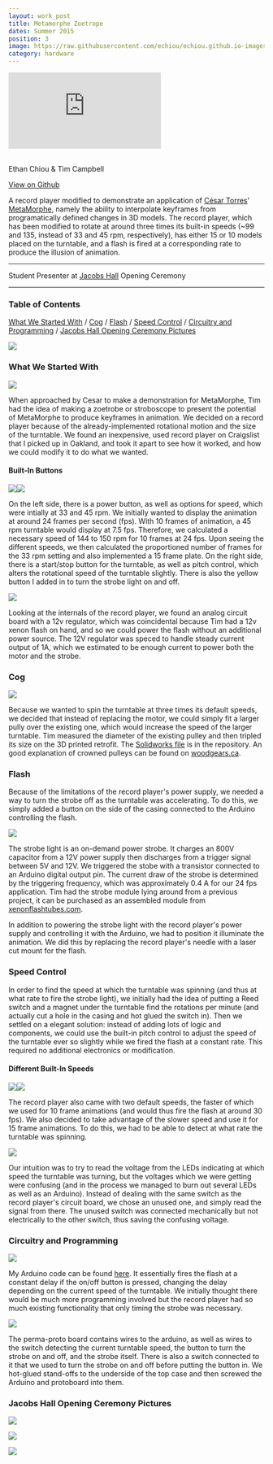 ```yaml
---
layout: work_post
title: Metamorphe Zoetrope
dates: Summer 2015
position: 3
image: https://raw.githubusercontent.com/echiou/echiou.github.io-images/master/Work/Metamorphe-Zoetrope/Metamorphe-Zoetrope-1.jpg
category: hardware
---
```

<div class="embed-video">
  <iframe src="https://www.youtube.com/embed/nmKtfB-Ih18?rel=0&amp;controls=0&amp;autoplay=1&amp;showinfo=0" frameborder="0" allowfullscreen></iframe>
</div>
<br>

Ethan Chiou & Tim Campbell

<a href="https://github.com/echiou/metamorphe-zoetrope">View on Github <span class="fa fa-long-arrow-right"></span></a>

A record player modified to demonstrate an application of [César Torres](http://cearto.com)' [MetaMorphe](http://metamorphe.cearto.com/), namely the ability to interpolate keyframes from programatically defined changes in 3D models. The record player, which has been modified to rotate at around three times its built-in speeds (~99 and 135, instead of 33 and 45 rpm, respectively), has either 15 or 10   models placed on the turntable, and a flash is fired at a corresponding rate to produce the illusion of animation.

---

Student Presenter at [Jacobs Hall](http://jacobsinstitute.berkeley.edu/) Opening Ceremony

---

### Table of Contents

[What We Started With](#what-we-started-with)
/
[Cog](#cog)
/
[Flash](#flash)
/
[Speed Control](#speed-control)
/
[Circuitry and Programming](#circuitry-and-programming)
/
[Jacobs Hall Opening Ceremony Pictures](#jacobs-hall-opening-ceremony-pictures)

![][metamorphe-zoetrope-1]

### What We Started With

![][metamorphe-zoetrope-11]

When approached by Cesar to make a demonstration for MetaMorphe, Tim had the idea of making a zoetrobe or stroboscope to present the potential of MetaMorphe to produce keyframes in animation. We decided on a record player because of the already-implemented rotational motion and the size of the turntable. We found an inexpensive, used record player on Craigslist that I picked up in Oakland, and took it apart to see how it worked, and how we could modify it to do what we wanted.

#### Built-In Buttons

<div class="double-photo">
  <img class="double-left" src="https://raw.githubusercontent.com/echiou/echiou.github.io-images/master/Work/Metamorphe-Zoetrope/Metamorphe-Zoetrope-3.jpg"><img class="double-right" src="https://raw.githubusercontent.com/echiou/echiou.github.io-images/master/Work/Metamorphe-Zoetrope/Metamorphe-Zoetrope-4.jpg">
</div>

On the left side, there is a power button, as well as options for speed, which were intially at 33 and 45 rpm. We initially wanted to display the animation at around 24 frames per second (fps). With 10 frames of animation, a 45 rpm turntable would display at 7.5 fps. Therefore, we calculated a necessary speed of 144 to 150 rpm for 10 frames at 24 fps. Upon seeing the different speeds, we then calculated the proportioned number of frames for the 33 rpm setting and also implemented a 15 frame plate. On the right side, there is a start/stop button for the turntable, as well as pitch control, which alters the rotational speed of the turntable slightly. There is also the yellow button I added in to turn the strobe light on and off.

![][metamorphe-zoetrope-6]

Looking at the internals of the record player, we found an analog circuit board with a 12v regulator, which was coincidental because Tim had a 12v xenon flash on hand, and so we could power the flash without an additional power source. The 12V regulator was speced to handle steady current output of 1A, which we estimated to be enough current to power both the motor and the strobe.

### Cog

![][metamorphe-zoetrope-5]

Because we wanted to spin the turntable at three times its default speeds, we decided that instead of replacing the motor, we could simply fit a larger pully over the existing one, which would increase the speed of the larger turntable. Tim measured the diameter of the existing pulley and then tripled its size on the 3D printed retrofit. The [Solidworks file](https://github.com/echiou/metamorphe-zoetrope/blob/master/stroboscope-cog-rev1.SLDPRT) is in the repository. An good explanation of crowned pulleys can be found on [woodgears.ca](http://woodgears.ca).

### Flash

Because of the limitations of the record player's power supply, we needed a way to turn the strobe off as the turntable was accelerating. To do this, we simply added a button on the side of the casing connected to the Arduino controlling the flash.

![][metamorphe-zoetrope-2]

The strobe light is an on-demand power strobe. It charges an 800V capacitor from a 12V power supply then discharges from a trigger signal between 5V and 12V. We triggered the stobe with a transistor connected to an Arduino digital output pin. The current draw of the strobe is determined by the triggering frequency, which was approximately 0.4 A for our 24 fps application. Tim had the strobe module lying around from a previous project, it can be purchased as an assembled module from [xenonflashtubes.com](http://xenonflashtubes.com).

In addition to powering the strobe light with the record player's power supply and controlling it with the Arduino, we had to position it illuminate the animation. We did this by replacing the record player's needle with a laser cut mount for the flash.

### Speed Control

In order to find the speed at which the turntable was spinning (and thus at what rate to fire the strobe light), we initially had the idea of putting a Reed switch and a magnet under the turntable find the rotations per minute (and actually cut a hole in the casing and hot glued the switch in). Then we settled on a elegant solution: instead of adding lots of logic and components, we could use the built-in pitch control to adjust the speed of the turntable ever so slightly while we fired the flash at a constant rate. This required no additional electronics or modification.

#### Different Built-In Speeds

<div class="double-photo">
  <img class="double-left" src="https://raw.githubusercontent.com/echiou/echiou.github.io-images/master/Work/Metamorphe-Zoetrope/Metamorphe-Zoetrope-12.jpg"><img class="double-right" src="https://raw.githubusercontent.com/echiou/echiou.github.io-images/master/Work/Metamorphe-Zoetrope/Metamorphe-Zoetrope-13.jpg">
</div>

The record player also came with two default speeds, the faster of which we used for 10 frame animations (and would thus fire the flash at around 30 fps). We also decided to take advantage of the slower speed and use it for 15 frame animations. To do this, we had to be able to detect at what rate the turntable was spinning.

![][metamorphe-zoetrope-8]

Our intuition was to try to read the voltage from the LEDs indicating at which speed the turntable was turning, but the voltages which we were getting were confusing (and in the process we managed to burn out several LEDs as well as an Arduino). Instead of dealing with the same switch as the record player's circuit board, we chose an unused one, and simply read the signal from there. The unused switch was connected mechanically but not electrically to the other switch, thus saving the confusing voltage.

### Circuitry and Programming

![][metamorphe-zoetrope-9]

My Arduino code can be found [here](https://github.com/echiou/metamorphe-zoetrope/blob/master/MetaMorpheZoetrope/MetaMorpheZoetrope.ino). It essentially fires the flash at a constant delay if the on/off button is pressed, changing the delay depending on the current speed of the turntable. We initially thought there would be much more programming involved but the record player had so much existing functionality that only timing the strobe was necessary.

![][metamorphe-zoetrope-10]

The perma-proto board contains wires to the arduino, as well as wires to the switch detecting the current turntable speed, the button to turn the strobe on and off, and the strobe itself. There is also a switch connected to it that we used to turn the strobe on and off before putting the button in. We hot-glued stand-offs to the underside of the top case and then screwed the Arduino and protoboard into them.

### Jacobs Hall Opening Ceremony Pictures

![][metamorphe-zoetrope-14]

![][metamorphe-zoetrope-15]

![][metamorphe-zoetrope-16]

[metamorphe-zoetrope-1]: https://raw.githubusercontent.com/echiou/echiou.github.io-images/master/Work/Metamorphe-Zoetrope/Metamorphe-Zoetrope-1.jpg
[metamorphe-zoetrope-2]: https://raw.githubusercontent.com/echiou/echiou.github.io-images/master/Work/Metamorphe-Zoetrope/Metamorphe-Zoetrope-2.jpg
[metamorphe-zoetrope-3]: https://raw.githubusercontent.com/echiou/echiou.github.io-images/master/Work/Metamorphe-Zoetrope/Metamorphe-Zoetrope-3.jpg
[metamorphe-zoetrope-4]: https://raw.githubusercontent.com/echiou/echiou.github.io-images/master/Work/Metamorphe-Zoetrope/Metamorphe-Zoetrope-4.jpg
[metamorphe-zoetrope-5]: https://raw.githubusercontent.com/echiou/echiou.github.io-images/master/Work/Metamorphe-Zoetrope/Metamorphe-Zoetrope-5.jpg
[metamorphe-zoetrope-6]: https://raw.githubusercontent.com/echiou/echiou.github.io-images/master/Work/Metamorphe-Zoetrope/Metamorphe-Zoetrope-6.jpg
[metamorphe-zoetrope-7]: https://raw.githubusercontent.com/echiou/echiou.github.io-images/master/Work/Metamorphe-Zoetrope/Metamorphe-Zoetrope-7.jpg
[metamorphe-zoetrope-8]: https://raw.githubusercontent.com/echiou/echiou.github.io-images/master/Work/Metamorphe-Zoetrope/Metamorphe-Zoetrope-8.jpg
[metamorphe-zoetrope-9]: https://raw.githubusercontent.com/echiou/echiou.github.io-images/master/Work/Metamorphe-Zoetrope/Metamorphe-Zoetrope-9.jpg
[metamorphe-zoetrope-10]: https://raw.githubusercontent.com/echiou/echiou.github.io-images/master/Work/Metamorphe-Zoetrope/Metamorphe-Zoetrope-10.jpg
[metamorphe-zoetrope-11]: https://raw.githubusercontent.com/echiou/echiou.github.io-images/master/Work/Metamorphe-Zoetrope/Metamorphe-Zoetrope-11.jpg
[metamorphe-zoetrope-12]: https://raw.githubusercontent.com/echiou/echiou.github.io-images/master/Work/Metamorphe-Zoetrope/Metamorphe-Zoetrope-12.jpg
[metamorphe-zoetrope-13]: https://raw.githubusercontent.com/echiou/echiou.github.io-images/master/Work/Metamorphe-Zoetrope/Metamorphe-Zoetrope-13.jpg
[metamorphe-zoetrope-14]: https://raw.githubusercontent.com/echiou/echiou.github.io-images/master/August-20/August-20-11.jpg
[metamorphe-zoetrope-15]: https://raw.githubusercontent.com/echiou/echiou.github.io-images/master/Work/Metamorphe-Zoetrope/Metamorphe-Zoetrope-Opening-Ceremony.jpg
[metamorphe-zoetrope-16]: https://raw.githubusercontent.com/echiou/echiou.github.io-images/master/Work/Metamorphe-Zoetrope/Metamorphe-Zoetrope-Poster.jpg
